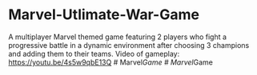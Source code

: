 # Marvel-Utlimate-War-Game
A multiplayer Marvel themed game featuring 2 players who fight a progressive battle in a dynamic environment after choosing 3 champions and adding them to their teams.
Video of gameplay: https://youtu.be/4s5w9qbE13Q
#   M a r v e l _ G a m e  
 #   M a r v e l _ G a m e  
 